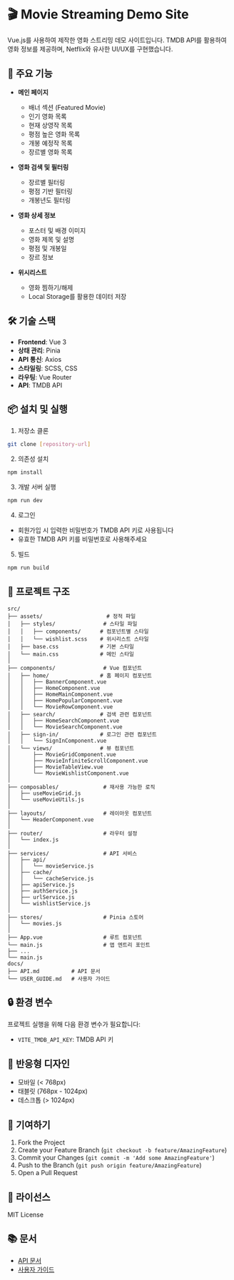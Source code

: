 # 🎬 Movie Streaming Demo Site

Vue.js를 사용하여 제작한 영화 스트리밍 데모 사이트입니다. TMDB API를 활용하여 영화 정보를 제공하며, Netflix와 유사한 UI/UX를 구현했습니다.

## 🚀 주요 기능

- **메인 페이지**
  - 배너 섹션 (Featured Movie)
  - 인기 영화 목록
  - 현재 상영작 목록
  - 평점 높은 영화 목록
  - 개봉 예정작 목록
  - 장르별 영화 목록

- **영화 검색 및 필터링**
  - 장르별 필터링
  - 평점 기반 필터링
  - 개봉년도 필터링

- **영화 상세 정보**
  - 포스터 및 배경 이미지
  - 영화 제목 및 설명
  - 평점 및 개봉일
  - 장르 정보

- **위시리스트**
  - 영화 찜하기/해제
  - Local Storage를 활용한 데이터 저장

## 🛠 기술 스택

- **Frontend**: Vue 3
- **상태 관리**: Pinia
- **API 통신**: Axios
- **스타일링**: SCSS, CSS
- **라우팅**: Vue Router
- **API**: TMDB API

## 📦 설치 및 실행

1. 저장소 클론
```bash
git clone [repository-url]
```

2. 의존성 설치
```bash
npm install
```

3. 개발 서버 실행
```bash
npm run dev
```

4. 로그인
- 회원가입 시 입력한 비밀번호가 TMDB API 키로 사용됩니다
- 유효한 TMDB API 키를 비밀번호로 사용해주세요

5. 빌드
```bash
npm run build
```

## 📁 프로젝트 구조

```
src/
├── assets/                    # 정적 파일
│   ├── styles/               # 스타일 파일
│   │   ├── components/      # 컴포넌트별 스타일
│   │   └── wishlist.scss    # 위시리스트 스타일
│   ├── base.css             # 기본 스타일
│   └── main.css             # 메인 스타일
│
├── components/               # Vue 컴포넌트
│   ├── home/                # 홈 페이지 컴포넌트
│   │   ├── BannerComponent.vue
│   │   ├── HomeComponent.vue
│   │   ├── HomeMainComponent.vue
│   │   ├── HomePopularComponent.vue
│   │   └── MovieRowComponent.vue
│   ├── search/              # 검색 관련 컴포넌트
│   │   ├── HomeSearchComponent.vue
│   │   └── MovieSearchComponent.vue
│   ├── sign-in/             # 로그인 관련 컴포넌트
│   │   └── SignInComponent.vue
│   └── views/               # 뷰 컴포넌트
│       ├── MovieGridComponent.vue
│       ├── MovieInfiniteScrollComponent.vue
│       ├── MovieTableView.vue
│       └── MovieWishlistComponent.vue
│
├── composables/              # 재사용 가능한 로직
│   ├── useMovieGrid.js
│   └── useMovieUtils.js
│
├── layouts/                  # 레이아웃 컴포넌트
│   └── HeaderComponent.vue
│
├── router/                   # 라우터 설정
│   └── index.js
│
├── services/                 # API 서비스
│   ├── api/
│   │   └── movieService.js
│   ├── cache/
│   │   └── cacheService.js
│   ├── apiService.js
│   ├── authService.js
│   ├── urlService.js
│   └── wishlistService.js
│
├── stores/                   # Pinia 스토어
│   └── movies.js
│
├── App.vue                   # 루트 컴포넌트
└── main.js                   # 앱 엔트리 포인트
├── ...
└── main.js
docs/
├── API.md          # API 문서
└── USER_GUIDE.md   # 사용자 가이드
```

## 🔒 환경 변수

프로젝트 실행을 위해 다음 환경 변수가 필요합니다:

- `VITE_TMDB_API_KEY`: TMDB API 키

## 📱 반응형 디자인

- 모바일 (< 768px)
- 태블릿 (768px - 1024px)
- 데스크톱 (> 1024px)

## 🤝 기여하기

1. Fork the Project
2. Create your Feature Branch (`git checkout -b feature/AmazingFeature`)
3. Commit your Changes (`git commit -m 'Add some AmazingFeature'`)
4. Push to the Branch (`git push origin feature/AmazingFeature`)
5. Open a Pull Request

## 📝 라이선스

MIT License

## 📚 문서
- [API 문서](docs/API.md)
- [사용자 가이드](docs/USER_GUIDE.md)

